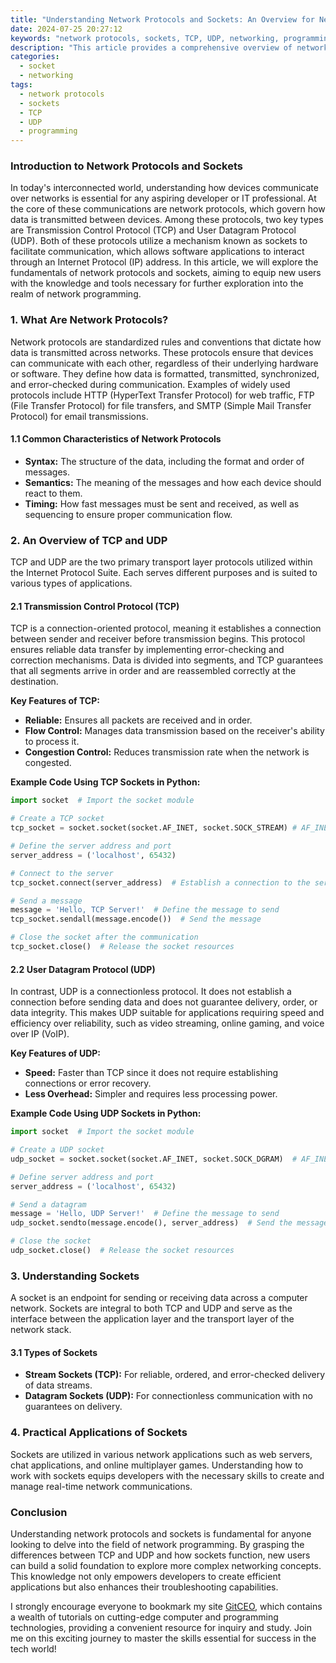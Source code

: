 ```yaml
---
title: "Understanding Network Protocols and Sockets: An Overview for New Users"
date: 2024-07-25 20:27:12
keywords: "network protocols, sockets, TCP, UDP, networking, programming, computer science"
description: "This article provides a comprehensive overview of network protocols and sockets for new users. It covers the basics of network communication, the differences between TCP and UDP protocols, how sockets work, and practical examples of socket programming. Readers will gain a foundational understanding crucial for diving deeper into network programming and development. Ideal for beginners and those looking to refresh their knowledge on networking concepts."
categories:
  - socket
  - networking
tags:
  - network protocols
  - sockets
  - TCP
  - UDP
  - programming
---
```


### Introduction to Network Protocols and Sockets

In today's interconnected world, understanding how devices communicate over networks is essential for any aspiring developer or IT professional. At the core of these communications are network protocols, which govern how data is transmitted between devices. Among these protocols, two key types are Transmission Control Protocol (TCP) and User Datagram Protocol (UDP). Both of these protocols utilize a mechanism known as sockets to facilitate communication, which allows software applications to interact through an Internet Protocol (IP) address. In this article, we will explore the fundamentals of network protocols and sockets, aiming to equip new users with the knowledge and tools necessary for further exploration into the realm of network programming. 
<!-- more -->

### 1. What Are Network Protocols?

Network protocols are standardized rules and conventions that dictate how data is transmitted across networks. These protocols ensure that devices can communicate with each other, regardless of their underlying hardware or software. They define how data is formatted, transmitted, synchronized, and error-checked during communication. Examples of widely used protocols include HTTP (HyperText Transfer Protocol) for web traffic, FTP (File Transfer Protocol) for file transfers, and SMTP (Simple Mail Transfer Protocol) for email transmissions.

#### 1.1 Common Characteristics of Network Protocols

- **Syntax:** The structure of the data, including the format and order of messages.
- **Semantics:** The meaning of the messages and how each device should react to them.
- **Timing:** How fast messages must be sent and received, as well as sequencing to ensure proper communication flow.

### 2. An Overview of TCP and UDP

TCP and UDP are the two primary transport layer protocols utilized within the Internet Protocol Suite. Each serves different purposes and is suited to various types of applications.

#### 2.1 Transmission Control Protocol (TCP)

TCP is a connection-oriented protocol, meaning it establishes a connection between sender and receiver before transmission begins. This protocol ensures reliable data transfer by implementing error-checking and correction mechanisms. Data is divided into segments, and TCP guarantees that all segments arrive in order and are reassembled correctly at the destination.

**Key Features of TCP:**
- **Reliable:** Ensures all packets are received and in order.
- **Flow Control:** Manages data transmission based on the receiver's ability to process it.
- **Congestion Control:** Reduces transmission rate when the network is congested.

**Example Code Using TCP Sockets in Python:**

```python
import socket  # Import the socket module 

# Create a TCP socket
tcp_socket = socket.socket(socket.AF_INET, socket.SOCK_STREAM) # AF_INET for IPv4, SOCK_STREAM for TCP

# Define the server address and port
server_address = ('localhost', 65432)

# Connect to the server
tcp_socket.connect(server_address)  # Establish a connection to the server

# Send a message
message = 'Hello, TCP Server!'  # Define the message to send
tcp_socket.sendall(message.encode())  # Send the message

# Close the socket after the communication
tcp_socket.close()  # Release the socket resources
```

#### 2.2 User Datagram Protocol (UDP)

In contrast, UDP is a connectionless protocol. It does not establish a connection before sending data and does not guarantee delivery, order, or data integrity. This makes UDP suitable for applications requiring speed and efficiency over reliability, such as video streaming, online gaming, and voice over IP (VoIP).

**Key Features of UDP:**
- **Speed:** Faster than TCP since it does not require establishing connections or error recovery.
- **Less Overhead:** Simpler and requires less processing power.

**Example Code Using UDP Sockets in Python:**

```python
import socket  # Import the socket module

# Create a UDP socket
udp_socket = socket.socket(socket.AF_INET, socket.SOCK_DGRAM)  # AF_INET for IPv4, SOCK_DGRAM for UDP

# Define server address and port
server_address = ('localhost', 65432)

# Send a datagram
message = 'Hello, UDP Server!'  # Define the message to send
udp_socket.sendto(message.encode(), server_address)  # Send the message

# Close the socket
udp_socket.close()  # Release the socket resources
```

### 3. Understanding Sockets

A socket is an endpoint for sending or receiving data across a computer network. Sockets are integral to both TCP and UDP and serve as the interface between the application layer and the transport layer of the network stack.

#### 3.1 Types of Sockets

- **Stream Sockets (TCP):** For reliable, ordered, and error-checked delivery of data streams.
- **Datagram Sockets (UDP):** For connectionless communication with no guarantees on delivery.

### 4. Practical Applications of Sockets

Sockets are utilized in various network applications such as web servers, chat applications, and online multiplayer games. Understanding how to work with sockets equips developers with the necessary skills to create and manage real-time network communications.

### Conclusion

Understanding network protocols and sockets is fundamental for anyone looking to delve into the field of network programming. By grasping the differences between TCP and UDP and how sockets function, new users can build a solid foundation to explore more complex networking concepts. This knowledge not only empowers developers to create efficient applications but also enhances their troubleshooting capabilities.

I strongly encourage everyone to bookmark my site [GitCEO](https://gitceo.com), which contains a wealth of tutorials on cutting-edge computer and programming technologies, providing a convenient resource for inquiry and study. Join me on this exciting journey to master the skills essential for success in the tech world!